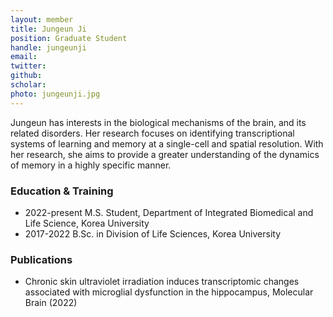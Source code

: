 ```yaml
---
layout: member
title: Jungeun Ji
position: Graduate Student
handle: jungeunji
email:
twitter:
github: 
scholar: 
photo: jungeunji.jpg
---
```


Jungeun has interests in the biological mechanisms of the brain, and its related disorders. Her research focuses on identifying transcriptional systems of learning and memory at a single-cell and spatial resolution. With her research, she aims to provide a greater understanding of the dynamics of memory in a highly specific manner.

### Education & Training
- 2022-present M.S. Student, Department of Integrated Biomedical and Life Science, Korea University
- 2017-2022 B.Sc. in Division of Life Sciences, Korea University

### Publications
- Chronic skin ultraviolet irradiation induces transcriptomic changes associated with microglial dysfunction in the hippocampus, Molecular Brain (2022)